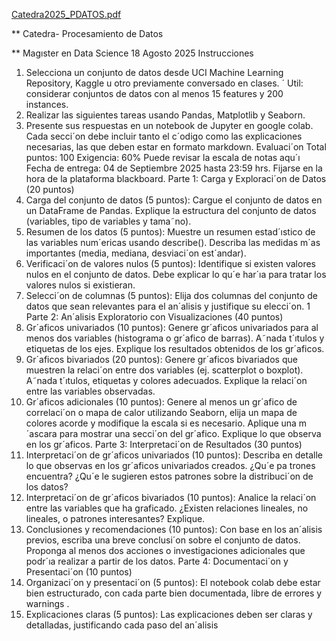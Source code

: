 [Catedra2025_PDATOS.pdf](https://github.com/user-attachments/files/21959521/Catedra2025_PDATOS.pdf)

**  Catedra- Procesamiento de Datos

 **  Magıster en Data Science
 18 Agosto 2025
 Instrucciones
 1. Selecciona un conjunto de datos desde UCI Machine Learning Repository, Kaggle
 u otro previamente conversado en clases. ´ Util: considerar conjuntos de datos con
 al menos 15 features y 200 instances.
 2. Realizar las siguientes tareas usando Pandas, Matplotlib y Seaborn.
 3. Presente sus respuestas en un notebook de Jupyter en google colab. Cada secci´on
 debe incluir tanto el c´odigo como las explicaciones necesarias, las que deben estar
 en formato markdown.
 Evaluaci´on
 Total puntos: 100
 Exigencia: 60%
 Puede revisar la escala de notas aqu´ı
 Fecha de entrega: 04 de Septiembre 2025 hasta 23:59 hrs. Fijarse en la hora de la
 plataforma blackboard.
 Parte 1: Carga y Exploraci´on de Datos (20 puntos)
 1. Carga del conjunto de datos (5 puntos):
 Cargue el conjunto de datos en un DataFrame de Pandas. Explique la estructura
 del conjunto de datos (variables, tipo de variables y tama˜no).
 2. Resumen de los datos (5 puntos):
 Muestre un resumen estad´ıstico de las variables num´ericas usando describe().
 Describa las medidas m´as importantes (media, mediana, desviaci´on est´andar).
 3. Verificaci´on de valores nulos (5 puntos):
 Identifique si existen valores nulos en el conjunto de datos. Debe explicar lo qu´e
 har´ıa para tratar los valores nulos si existieran.
 4. Selecci´on de columnas (5 puntos):
 Elija dos columnas del conjunto de datos que sean relevantes para el an´alisis y
 justifique su elecci´on.
 1
Parte 2: An´alisis Exploratorio con Visualizaciones (40
 puntos)
 1. Gr´aficos univariados (10 puntos):
 Genere gr´aficos univariados para al menos dos variables (histograma o gr´afico de
 barras). A˜nada t´ıtulos y etiquetas de los ejes. Explique los resultados obtenidos de
 los gr´aficos.
 2. Gr´aficos bivariados (20 puntos):
 Genere gr´aficos bivariados que muestren la relaci´on entre dos variables (ej. scatterplot
 o boxplot). A˜nada t´ıtulos, etiquetas y colores adecuados. Explique la relaci´on entre
 las variables observadas.
 3. Gr´aficos adicionales (10 puntos):
 Genere al menos un gr´afico de correlaci´on o mapa de calor utilizando Seaborn,
 elija un mapa de colores acorde y modifique la escala si es necesario. Aplique
 una m´ascara para mostrar una secci´on del gr´afico. Explique lo que observa en los
 gr´aficos.
 Parte 3: Interpretaci´on de Resultados (30 puntos)
 1. Interpretaci´on de gr´aficos univariados (10 puntos):
 Describa en detalle lo que observas en los gr´aficos univariados creados. ¿Qu´e pa
trones encuentra? ¿Qu´e le sugieren estos patrones sobre la distribuci´on de los datos?
 2. Interpretaci´on de gr´aficos bivariados (10 puntos):
 Analice la relaci´on entre las variables que ha graficado. ¿Existen relaciones lineales,
 no lineales, o patrones interesantes? Explique.
 3. Conclusiones y recomendaciones (10 puntos):
 Con base en los an´alisis previos, escriba una breve conclusi´on sobre el conjunto de
 datos. Proponga al menos dos acciones o investigaciones adicionales que podr´ıa
 realizar a partir de los datos.
 Parte 4: Documentaci´on y Presentaci´on (10 puntos)
 1. Organizaci´on y presentaci´on (5 puntos):
 El notebook colab debe estar bien estructurado, con cada parte bien documentada,
 libre de errores y warnings .
 2. Explicaciones claras (5 puntos):
 Las explicaciones deben ser claras y detalladas, justificando cada paso del an´alisis
